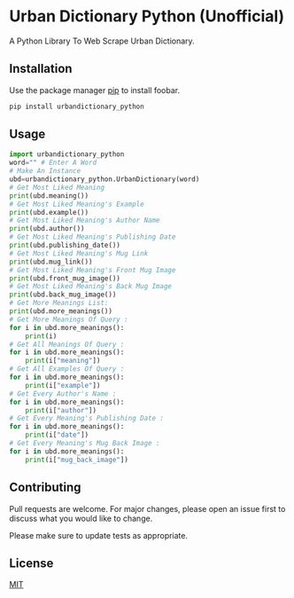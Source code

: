 # Urban Dictionary Python (Unofficial)

A Python Library To Web Scrape Urban Dictionary.

## Installation

Use the package manager [pip](https://pip.pypa.io/en/stable/) to install foobar.

```bash
pip install urbandictionary_python
```

## Usage

```python
import urbandictionary_python
word="" # Enter A Word
# Make An Instance
ubd=urbandictionary_python.UrbanDictionary(word)
# Get Most Liked Meaning
print(ubd.meaning())
# Get Most Liked Meaning's Example
print(ubd.example())
# Get Most Liked Meaning's Author Name
print(ubd.author())
# Get Most Liked Meaning's Publishing Date
print(ubd.publishing_date())
# Get Most Liked Meaning's Mug Link
print(ubd.mug_link())
# Get Most Liked Meaning's Front Mug Image
print(ubd.front_mug_image())
# Get Most Liked Meaning's Back Mug Image
print(ubd.back_mug_image())
# Get More Meanings List:
print(ubd.more_meanings())
# Get More Meanings Of Query :
for i in ubd.more_meanings():
    print(i)
# Get All Meanings Of Query :
for i in ubd.more_meanings():
    print(i["meaning"])
# Get All Examples Of Query :
for i in ubd.more_meanings():
    print(i["example"])
# Get Every Author's Name :
for i in ubd.more_meanings():
    print(i["author"])
# Get Every Meaning's Publishing Date :
for i in ubd.more_meanings():
    print(i["date"])
# Get Every Meaning's Mug Back Image :
for i in ubd.more_meanings():
    print(i["mug_back_image"])
```

## Contributing
Pull requests are welcome. For major changes, please open an issue first to discuss what you would like to change.

Please make sure to update tests as appropriate.

## License
[MIT](https://github.com/0xN1nja/urbandictionary-python/blob/master/LICENCE.txt)
